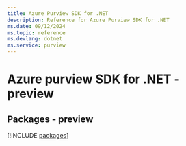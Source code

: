 ```yaml
---
title: Azure Purview SDK for .NET
description: Reference for Azure Purview SDK for .NET
ms.date: 09/12/2024
ms.topic: reference
ms.devlang: dotnet
ms.service: purview
---
```

# Azure purview SDK for .NET - preview
## Packages - preview
[!INCLUDE [packages](purview-index.md)]